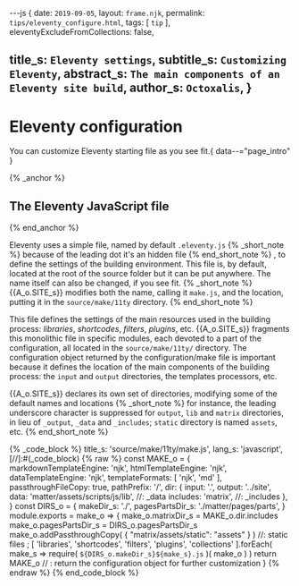 ---js
{
  date:      `2019-09-05`,
  layout:    `frame.njk`,
  permalink: `tips/eleventy_configure.html`,
  tags:      [ `tip` ],
  eleventyExcludeFromCollections: false,

  title_s:     `Eleventy settings`,
  subtitle_s:  `Customizing Eleventy`,
  abstract_s:  `The main components of an Eleventy site build`,
  author_s:    `Octoxalis`,
}
---
[comment]: # (======== Post ========)
# Eleventy configuration

You can customize Eleventy starting file as you see fit.{ data--="page_intro" }

{% _anchor %}
## The Eleventy JavaScript file
{% end_anchor %}


Eleventy uses a simple file, named by default `.eleventy.js`
{% _short_note %}
because of the leading dot it's an hidden file
{% end_short_note %}
, to define the settings of the building environment. This file is, by default, located at the root of the source folder but it can be put anywhere. The name itself can also be changed, if you see fit.
{% _short_note %}
{{A_o.SITE_s}} modifies both the name, calling it `make.js`, and the location, putting it in the `source/make/11ty` directory.
{% end_short_note %}

This file defines the settings of the main resources used in the building process: _libraries_, _shortcodes_, _filters_, _plugins_, etc. {{A_o.SITE_s}} fragments this monolithic file in specific modules, each devoted to a part of the configuration, all located in the `source/make/11ty/` directory. The configuration object returned by the configuration/make file is important because it defines the location of the main components of the building process: the `input` and `output` directories, the templates processors, etc.

{{A_o.SITE_s}} declares its own set of directories, modifying some of the default names and locations
{% _short_note %}
for instance, the leading underscore character is suppressed for `output`, `lib` and `matrix` directories, in lieu of `_output`, `_data` and `_includes`; `static` directory is named `assets`, etc.
{% end_short_note %}


{% _code_block %}
    title_s: 'source/make/11ty/make.js',
    lang_s: 'javascript',
[//]:#(_code_block)
{% raw %}
const MAKE_o =
{
  markdownTemplateEngine: 'njk',
  htmlTemplateEngine:     'njk',
  dataTemplateEngine:     'njk',
  templateFormats:        [ 'njk', 'md' ],
  passthroughFileCopy:    true,
  pathPrefix:             '/',
  dir:
  {
    input:    '.',
    output:   '../site',
    data:     'matter/assets/scripts/js/lib',  //: _data
    includes: 'matrix',                        //: _includes
  },
}
const DIRS_o =
{
  makeDir_s:  './',
  pagesPartsDir_s: './matter/pages/parts',
}
module.exports = make_o =>
{
  make_o.matrixDir_s = MAKE_o.dir.includes
  make_o.pagesPartsDir_s = DIRS_o.pagesPartsDir_s
  make_o.addPassthroughCopy( { "matrix/assets/static": "assets" } )    //: static files
; [ 'libraries',
    'shortcodes',
    'filters',
    'plugins',
    'collections'
  ].forEach( make_s => require( `${DIRS_o.makeDir_s}${make_s}.js` )( make_o ) )
  return MAKE_o    // : return the configuration object for further customization
}
{% endraw %}
{% end_code_block %}


[comment]: # (======== Links ========)
